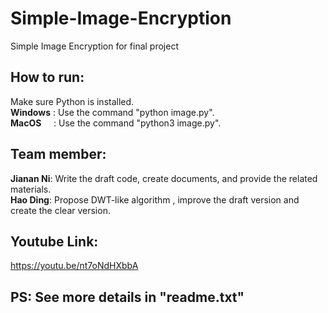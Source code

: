 # Simple-Image-Encryption
Simple Image Encryption for final project

## How to run:
Make sure Python is installed.<br>
**Windows** : Use the command "python   image.py".<br>
**MacOS**&nbsp; &nbsp; &nbsp;: Use the command "python3  image.py".

## Team member:
**Jianan Ni**: Write the draft code, create documents, and provide the related materials.<br>
**Hao Ding**: Propose DWT-like algorithm , improve the draft version and create the clear version.  

## Youtube Link:
https://youtu.be/nt7oNdHXbbA

## PS: See more details in "readme.txt"
